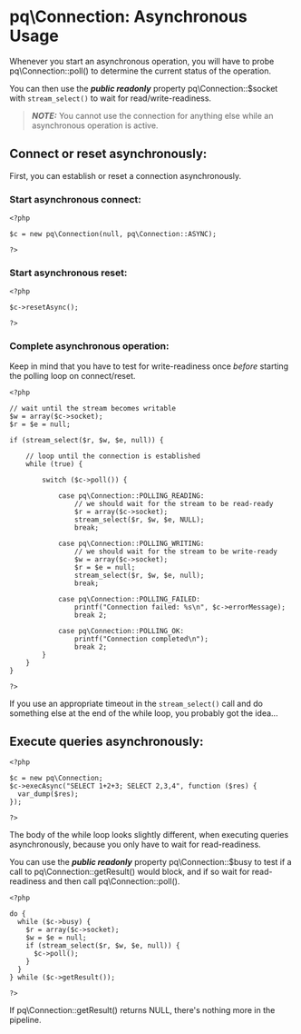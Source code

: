 # pq\Connection: Asynchronous Usage

Whenever you start an asynchronous operation, you will have to probe pq\Connection::poll() to determine the current status of the operation.

You can then use the ***public readonly*** property pq\Connection::$socket with ```stream_select()``` to wait for read/write-readiness.

> ***NOTE:***
You cannot use the connection for anything else while an asynchronous operation is active.

## Connect or reset asynchronously:

First, you can establish or reset a connection asynchronously.

### Start asynchronous connect:

	<?php
	
	$c = new pq\Connection(null, pq\Connection::ASYNC);
	
	?>

### Start asynchronous reset:

	<?php

	$c->resetAsync();

	?>

### Complete asynchronous operation:

Keep in mind that you have to test for write-readiness once *before* starting the polling loop on connect/reset.

	<?php
	
	// wait until the stream becomes writable
	$w = array($c->socket);
	$r = $e = null;
	
	if (stream_select($r, $w, $e, null)) {
	
		// loop until the connection is established
		while (true) {
	  
			switch ($c->poll()) {
		
				case pq\Connection::POLLING_READING:
					// we should wait for the stream to be read-ready
					$r = array($c->socket);
					stream_select($r, $w, $e, NULL);
					break;

				case pq\Connection::POLLING_WRITING:
					// we should wait for the stream to be write-ready
					$w = array($c->socket);
					$r = $e = null;
					stream_select($r, $w, $e, null);
					break;

				case pq\Connection::POLLING_FAILED:
					printf("Connection failed: %s\n", $c->errorMessage);
					break 2;

				case pq\Connection::POLLING_OK:
					printf("Connection completed\n");
					break 2;
			}
		}	
	}
	
	?>


If you use an appropriate timeout in the ```stream_select()``` call and do something else at the end of the while loop, you probably got the idea...

## Execute queries asynchronously:

	<?php

	$c = new pq\Connection;
	$c->execAsync("SELECT 1+2+3; SELECT 2,3,4", function ($res) {
	  var_dump($res);
	});

	?>

The body of the while loop looks slightly different, when executing queries asynchronously, because you only have to wait for read-readiness.

You can use the ***public readonly*** property pq\Connection::$busy to test if a call to pq\Connection::getResult() would block, and if so wait for read-readiness and then call pq\Connection::poll().

	<?php

	do {
	  while ($c->busy) {
		$r = array($c->socket);
		$w = $e = null;
		if (stream_select($r, $w, $e, null)) {
		  $c->poll();
		}
	  }
	} while ($c->getResult());

	?>

If pq\Connection::getResult() returns NULL, there's nothing more in the pipeline.
